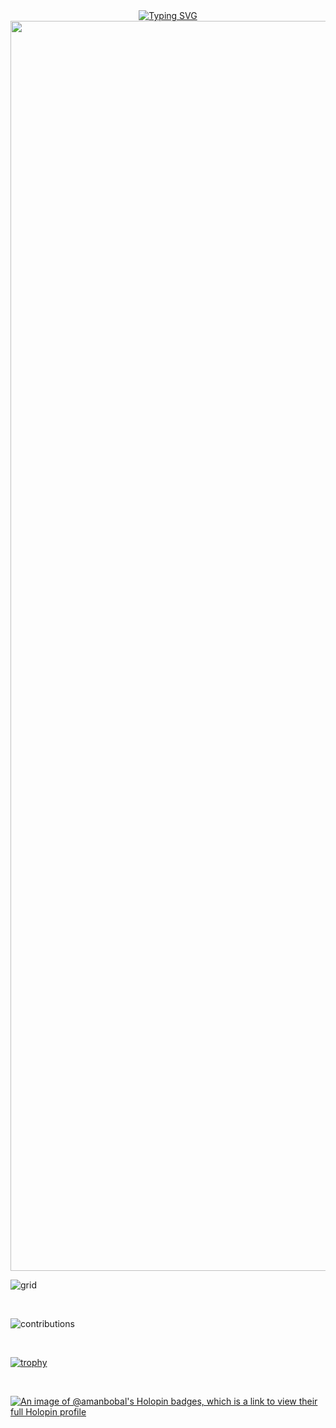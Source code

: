 <div align="center">
<a href="https://git.io/typing-svg"><img src="https://readme-typing-svg.demolab.com?font=Press+Start+2P&size=18&duration=2000&pause=1000&color=F7BB5E&center=true&vCenter=true&random=true&width=435&lines=Game+Developer%F0%9F%95%B9%EF%B8%8F;App%2FMobile+Developer%F0%9F%93%B1;Just+a+Chill+Guy%F0%9F%86%92" alt="Typing SVG" /></a>
</div>

<img width="2000rem" src="https://raw.githubusercontent.com/SamirPaulb/SamirPaulb/main/assets/rainbow-superthin.webp"> 
<br>

![grid](https://firebasestorage.googleapis.com/v0/b/smartkaksha-fe32c.appspot.com/o/opbento%2Famanbobalcb566.png?alt=media)

<br>

![contributions](https://contribution.oooo.so/_/amanbobal?chart=3dbar&gap=0.6&scale=2&gradient=true&animation=wave&animation_duration=1&animation_delay=0.05&animation_amplitude=20&animation_frequency=0.5&animation_wave_center=0_0&format=svg&weeks=50&theme=blue&widget_size=small&dark=true)

<br>

  [![trophy](https://github-profile-trophy.vercel.app/?username=amanbobal&theme=tokyonight&row=1&margin-w=20)]()

<br>

[![An image of @amanbobal's Holopin badges, which is a link to view their full Holopin profile](https://holopin.me/amanbobal)](https://holopin.io/@amanbobal)
